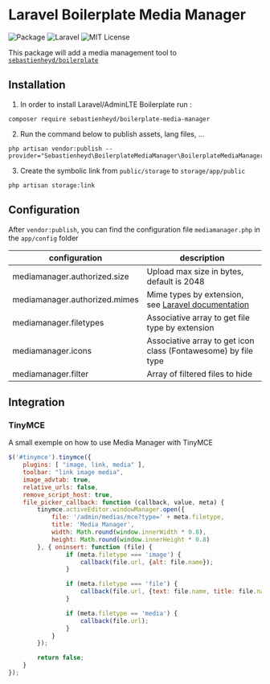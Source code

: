 # Laravel Boilerplate Media Manager

![Package](https://img.shields.io/badge/Package-sebastienheyd%2Fboilerplate--media--manager-lightgrey.svg)
![Laravel](https://img.shields.io/badge/Laravel-≥_5.7-green.svg)
![MIT License](https://img.shields.io/github/license/sebastienheyd/boilerplate.svg)

This package will add a media management tool to [`sebastienheyd/boilerplate`](https://github.com/sebastienheyd/boilerplate)

## Installation

1. In order to install Laravel/AdminLTE Boilerplate run :

```
composer require sebastienheyd/boilerplate-media-manager
```

2. Run the command below to publish assets, lang files, ...

```
php artisan vendor:publish --provider="Sebastienheyd\BoilerplateMediaManager\BoilerplateMediaManagerServiceProvider"
```

3. Create the symbolic link from `public/storage` to `storage/app/public`

```
php artisan storage:link
```

## Configuration

After `vendor:publish`, you can find the configuration file `mediamanager.php` in the `app/config` folder

| configuration | description |
|---|---|
| mediamanager.authorized.size | Upload max size in bytes, default is 2048 |
| mediamanager.authorized.mimes | Mime types by extension, see [Laravel documentation](https://laravel.com/docs/5.7/validation#rule-mimes)
| mediamanager.filetypes | Associative array to get file type by extension |
| mediamanager.icons | Associative array to get icon class (Fontawesome) by file type |
| mediamanager.filter | Array of filtered files to hide |

## Integration

### TinyMCE

A small exemple on how to use Media Manager with TinyMCE

```js
$('#tinymce').tinymce({
    plugins: [ "image, link, media" ],
    toolbar: "link image media",
    image_advtab: true,
    relative_urls: false,
    remove_script_host: true,
    file_picker_callback: function (callback, value, meta) {
        tinymce.activeEditor.windowManager.open({
            file: '/admin/medias/mce?type=' + meta.filetype,
            title: 'Media Manager',
            width: Math.round(window.innerWidth * 0.8),
            height: Math.round(window.innerHeight * 0.8)
        }, { oninsert: function (file) {
                if (meta.filetype === 'image') {
                    callback(file.url, {alt: file.name});
                }

                if (meta.filetype === 'file') {
                    callback(file.url, {text: file.name, title: file.name});
                }

                if (meta.filetype == 'media') {
                    callback(file.url);
                }
            }
        });

        return false;
    }
});
```